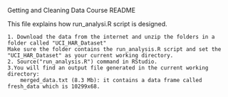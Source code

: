 Getting and Cleaning Data Course README

This file explains how run_analysi.R script is designed.

    1. Download the data from the internet and unzip the folders in a folder called "UCI_HAR_Dataset"
    Make sure the folder contains the run_analysis.R script and set the "UCI_HAR_Dataset" as your current working directory.
    2. Source("run_analysis.R") command in RStudio.
    3.You will find an output file generated in the current working directory:
        merged_data.txt (8.3 Mb): it contains a data frame called fresh_data which is 10299x68.
        